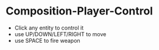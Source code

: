 # Composition-Player-Control


- Click any entity to control it
- use UP/DOWN/LEFT/RIGHT to move
- use SPACE to fire weapon
